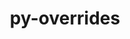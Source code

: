 ---
title: "py-overrides"
layout: cache
categories: [package, develop]
meta: {"compilers": ["none"], "num_specs": 27, "num_specs_by_stack": {"data-vis-sdk": 9, "e4s": 9, "e4s-neoverse-v2": 9, "root": 27}, "oss": ["ubuntu20.04", "ubuntu22.04"], "platforms": ["linux"], "stacks": ["data-vis-sdk", "e4s", "e4s-neoverse-v2", "root"], "targets": ["neoverse_v2", "x86_64_v3"], "versions": ["7.3.1"]}
spec_details: [{"compiler": "none", "hash": "2canxdzvdrllpcw3bc33qc7t3l46sp5o", "os": "ubuntu22.04", "platform": "linux", "size": "-", "stacks": ["e4s-neoverse-v2", "root"], "target": "neoverse_v2", "variants": ["build_system=python_pip"], "versions": ["7.3.1"]}, {"compiler": "none", "hash": "2i3thtztvi5s7vt33knmjsnjeuckqayj", "os": "ubuntu22.04", "platform": "linux", "size": "-", "stacks": ["e4s-neoverse-v2", "root"], "target": "neoverse_v2", "variants": ["build_system=python_pip"], "versions": ["7.3.1"]}, {"compiler": "none", "hash": "3jwpeugsk3xtogo3whfhmnlynqksl7mp", "os": "ubuntu22.04", "platform": "linux", "size": "-", "stacks": ["e4s", "root"], "target": "x86_64_v3", "variants": ["build_system=python_pip"], "versions": ["7.3.1"]}, {"compiler": "none", "hash": "aeymrwjygmwpcl4bz7w5f7l4qx6y2c6v", "os": "ubuntu22.04", "platform": "linux", "size": "-", "stacks": ["e4s", "root"], "target": "x86_64_v3", "variants": ["build_system=python_pip"], "versions": ["7.3.1"]}, {"compiler": "none", "hash": "afhhg7h3qf53sfawhw4dua6w2sajxcjc", "os": "ubuntu20.04", "platform": "linux", "size": "-", "stacks": ["data-vis-sdk", "root"], "target": "x86_64_v3", "variants": ["build_system=python_pip"], "versions": ["7.3.1"]}, {"compiler": "none", "hash": "ap3ajwsfgjitqbsfdbpvpvaquzdbtiq5", "os": "ubuntu22.04", "platform": "linux", "size": "-", "stacks": ["e4s-neoverse-v2", "root"], "target": "neoverse_v2", "variants": ["build_system=python_pip"], "versions": ["7.3.1"]}, {"compiler": "none", "hash": "bdgzon6y72val2knlc7na3rga56ck4hj", "os": "ubuntu22.04", "platform": "linux", "size": "-", "stacks": ["e4s", "root"], "target": "x86_64_v3", "variants": ["build_system=python_pip"], "versions": ["7.3.1"]}, {"compiler": "none", "hash": "emymrcj35r2z7s4uxk5ycc7xjrfwljqg", "os": "ubuntu20.04", "platform": "linux", "size": "-", "stacks": ["data-vis-sdk", "root"], "target": "x86_64_v3", "variants": ["build_system=python_pip"], "versions": ["7.3.1"]}, {"compiler": "none", "hash": "epxusckz2ipg7ns4wmtbkoicyvi2vu6t", "os": "ubuntu20.04", "platform": "linux", "size": "-", "stacks": ["data-vis-sdk", "root"], "target": "x86_64_v3", "variants": ["build_system=python_pip"], "versions": ["7.3.1"]}, {"compiler": "none", "hash": "gnqvfzlgejvhvp2iada3q2wgn23cq6vw", "os": "ubuntu20.04", "platform": "linux", "size": "-", "stacks": ["data-vis-sdk", "root"], "target": "x86_64_v3", "variants": ["build_system=python_pip"], "versions": ["7.3.1"]}, {"compiler": "none", "hash": "gs536nchafak2syicaa4rekbohtw73w6", "os": "ubuntu22.04", "platform": "linux", "size": "-", "stacks": ["e4s", "root"], "target": "x86_64_v3", "variants": ["build_system=python_pip"], "versions": ["7.3.1"]}, {"compiler": "none", "hash": "hidzii6p5lvag4scw4ulcovbqvl7f3vc", "os": "ubuntu22.04", "platform": "linux", "size": "-", "stacks": ["e4s-neoverse-v2", "root"], "target": "neoverse_v2", "variants": ["build_system=python_pip"], "versions": ["7.3.1"]}, {"compiler": "none", "hash": "iup4ibxqffm7a7xfi76fli7aexukvzzq", "os": "ubuntu22.04", "platform": "linux", "size": "-", "stacks": ["e4s", "root"], "target": "x86_64_v3", "variants": ["build_system=python_pip"], "versions": ["7.3.1"]}, {"compiler": "none", "hash": "jyxsu3axrzxkirtl5f3hxe7x33oyxlml", "os": "ubuntu22.04", "platform": "linux", "size": "-", "stacks": ["e4s", "root"], "target": "x86_64_v3", "variants": ["build_system=python_pip"], "versions": ["7.3.1"]}, {"compiler": "none", "hash": "mjfdt6dhdyqpupjjczithxumy4nal4nu", "os": "ubuntu20.04", "platform": "linux", "size": "-", "stacks": ["data-vis-sdk", "root"], "target": "x86_64_v3", "variants": ["build_system=python_pip"], "versions": ["7.3.1"]}, {"compiler": "none", "hash": "n75kviqmaxwqdbhm5mpmp2dzj2kcxcgh", "os": "ubuntu20.04", "platform": "linux", "size": "-", "stacks": ["data-vis-sdk", "root"], "target": "x86_64_v3", "variants": ["build_system=python_pip"], "versions": ["7.3.1"]}, {"compiler": "none", "hash": "o6pewd2d4c5yaq524rqvwzyv23ur6547", "os": "ubuntu20.04", "platform": "linux", "size": "-", "stacks": ["data-vis-sdk", "root"], "target": "x86_64_v3", "variants": ["build_system=python_pip"], "versions": ["7.3.1"]}, {"compiler": "none", "hash": "rkqy2zz6xcierqopeygzfuiegxx6m34z", "os": "ubuntu20.04", "platform": "linux", "size": "-", "stacks": ["data-vis-sdk", "root"], "target": "x86_64_v3", "variants": ["build_system=python_pip"], "versions": ["7.3.1"]}, {"compiler": "none", "hash": "rub5fstcc263kfq6q3sgqeeocgg2aok6", "os": "ubuntu22.04", "platform": "linux", "size": "-", "stacks": ["e4s-neoverse-v2", "root"], "target": "neoverse_v2", "variants": ["build_system=python_pip"], "versions": ["7.3.1"]}, {"compiler": "none", "hash": "sxqn2pjmn767y7cvjxbc2t4yil5v3kcr", "os": "ubuntu22.04", "platform": "linux", "size": "-", "stacks": ["e4s", "root"], "target": "x86_64_v3", "variants": ["build_system=python_pip"], "versions": ["7.3.1"]}, {"compiler": "none", "hash": "trpqtdd6ffbjbsbv6l4ycoi6wrr6l6wz", "os": "ubuntu22.04", "platform": "linux", "size": "-", "stacks": ["e4s", "root"], "target": "x86_64_v3", "variants": ["build_system=python_pip"], "versions": ["7.3.1"]}, {"compiler": "none", "hash": "u4tdhbkslqrahop3touycwpr5mv3exyd", "os": "ubuntu22.04", "platform": "linux", "size": "-", "stacks": ["e4s-neoverse-v2", "root"], "target": "neoverse_v2", "variants": ["build_system=python_pip"], "versions": ["7.3.1"]}, {"compiler": "none", "hash": "vcr5ei7ixu73lxqlbihdx6rt7xiyhrzh", "os": "ubuntu22.04", "platform": "linux", "size": "-", "stacks": ["e4s-neoverse-v2", "root"], "target": "neoverse_v2", "variants": ["build_system=python_pip"], "versions": ["7.3.1"]}, {"compiler": "none", "hash": "vctvlznwwhwe4srdezb2tksjns4yg4uk", "os": "ubuntu22.04", "platform": "linux", "size": "-", "stacks": ["e4s-neoverse-v2", "root"], "target": "neoverse_v2", "variants": ["build_system=python_pip"], "versions": ["7.3.1"]}, {"compiler": "none", "hash": "zaqiaanxchtbcgrao2mpcj3jvtci5hoj", "os": "ubuntu22.04", "platform": "linux", "size": "-", "stacks": ["e4s", "root"], "target": "x86_64_v3", "variants": ["build_system=python_pip"], "versions": ["7.3.1"]}, {"compiler": "none", "hash": "zrbmq3q2vz5stlsdxkljr22dzplrc3o6", "os": "ubuntu20.04", "platform": "linux", "size": "-", "stacks": ["data-vis-sdk", "root"], "target": "x86_64_v3", "variants": ["build_system=python_pip"], "versions": ["7.3.1"]}, {"compiler": "none", "hash": "zxudqmhevqw5bzctmq3vsulkuiu2crlq", "os": "ubuntu22.04", "platform": "linux", "size": "-", "stacks": ["e4s-neoverse-v2", "root"], "target": "neoverse_v2", "variants": ["build_system=python_pip"], "versions": ["7.3.1"]}]
---
